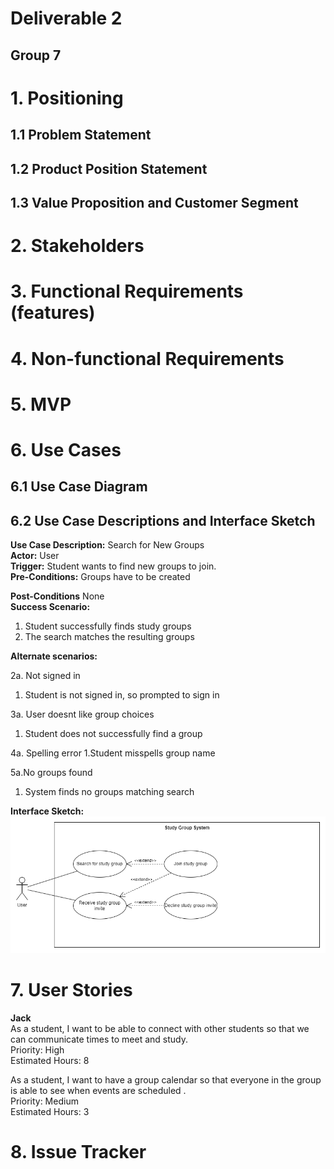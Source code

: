 # Deliverable 2

## Group 7

# 1. Positioning

## 1.1 Problem Statement


## 1.2 Product Position Statement


## 1.3 Value Proposition and Customer Segment


# 2. Stakeholders


# 3. Functional Requirements (features)


# 4. Non-functional Requirements


# 5. MVP


# 6. Use Cases

## 6.1 Use Case Diagram


## 6.2 Use Case Descriptions and Interface Sketch

**Use Case Description:** Search for New Groups   
**Actor:** User  
**Trigger:** Student wants to find new groups to join.   
**Pre-Conditions:**    Groups have to be created 

**Post-Conditions**  None  
**Success Scenario:**  
 1. Student successfully finds study groups  
 2. The search matches the resulting groups  

**Alternate scenarios:**   

2a. Not signed in
1. Student is not signed in, so prompted to sign in  

3a. User doesnt like group choices
1. Student does not successfully find a group  

4a. Spelling error
1.Student misspells group name  


5a.No groups found
1. System finds no groups matching search  

**Interface Sketch:**  
![Use case Serch Group Diagram](res/Study%20Sphere%20-%20UseCaseSearchGroup.drawio.png)

# 7. User Stories
**Jack**  
As a student, I want to be able to connect with other students so that we can communicate times to meet and study.  
Priority: High  
Estimated Hours: 8  

As a student, I want to have a group calendar so that everyone in the group is able to see when events are scheduled  .  
Priority: Medium  
Estimated Hours: 3  


# 8. Issue Tracker

